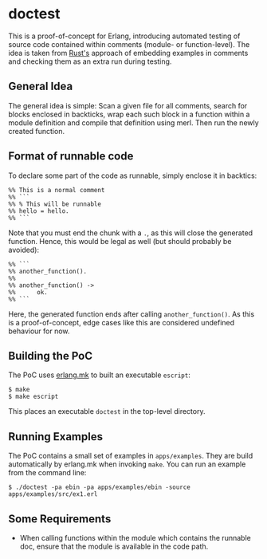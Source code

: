 # doctest

This is a proof-of-concept for Erlang, introducing automated testing of source code contained within
comments (module- or function-level). The idea is taken from [Rust's](https://www.rust-lang.org)
approach of embedding examples in comments and checking them as an extra run during testing.

## General Idea

The general idea is simple: Scan a given file for all comments, search for blocks enclosed in
backticks, wrap each such block in a function within a module definition and compile that definition
using merl. Then run the newly created function.

## Format of runnable code

To declare some part of the code as runnable, simply enclose it in backtics:

    %% This is a normal comment
    %% ```
    %% % This will be runnable
    %% hello = hello.
    %% ```

Note that you must end the chunk with a `.`, as this will close the generated function. Hence,
this would be legal as well (but should probably be avoided):

    %% ```
    %% another_function().
    %%
    %% another_function() ->
    %%      ok.
    %% ```

Here, the generated function ends after calling `another_function()`. As this is a proof-of-concept,
edge cases like this are considered undefined behaviour for now.

## Building the PoC
The PoC uses [erlang.mk](https://erlang.mk/) to built an executable `escript`:

    $ make
    $ make escript

This places an executable `doctest` in the top-level directory.

## Running Examples
The PoC contains a small set of examples in `apps/examples`. They are build automatically by
erlang.mk when invoking `make`. You can run an example from the command line:

    $ ./doctest -pa ebin -pa apps/examples/ebin -source apps/examples/src/ex1.erl

## Some Requirements

* When calling functions within the module which contains the runnable doc, ensure that
  the module is available in the code path.
